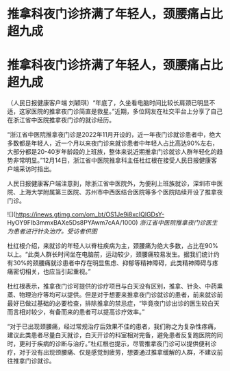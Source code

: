 # 推拿科夜门诊挤满了年轻人，颈腰痛占比超九成

# 推拿科夜门诊挤满了年轻人，颈腰痛占比超九成

（人民日报健康客户端
刘颖琪）“年底了，久坐看电脑时间比较长肩颈已明显不适，这家医院的推拿夜门诊简直是救星。”近期，多位网友在社交平台上分享了自己在浙江省中医院推拿夜门诊的就诊经历。

“浙江省中医院推拿夜门诊是2022年11月开设的，近一年夜门诊就诊患者中，绝大多数都是年轻人，近一个月以来夜门诊来就诊患者中年轻人占比高达90%左右，大部分都是20-40岁年龄段的上班族，整体来说近期推拿门诊就诊人群年轻化的趋势非常明显。”12月14日，浙江省中医院推拿科主任杜红根在接受人民日报健康客户端采访时指出。

人民日报健康客户端注意到，除浙江省中医院外，为便利上班族就诊，深圳市中医院、上海大学附属第三医院、苏州市中西医结合医院等多个医院陆续开设了推拿夜门诊。

![](https://inews.gtimg.com/om_bt/OS1Je9i8xcIQlGDsY-
HyOY9FIb3mmxBAXe5Ds8PYAwm7cAA/1000) _浙江省中医院推拿夜门诊医生为患者进行针灸治疗。受访者供图_

杜红根介绍，来就诊的年轻人以脊柱疾病为主，颈腰痛为绝大多数，占比在90%以上。“此类人群长时间坐在电脑前，运动较少，颈腰痛较易发生。据我们统计约有30%的颈腰痛就诊患者中存在明显焦虑、抑郁等精神障碍，此类精神障碍与疼痛密切相关，也应当引起重视。”

杜红根表示，推拿夜门诊可提供的诊疗项目与白天没有区别，推拿、针灸、中药熏蒸、物理治疗等均可以提供。但是对于想要来推拿夜门诊就诊的患者，前来就诊前最好已做过基础的必要检查，排除推拿的禁忌症，“毕竟夜门诊出诊的医生较白天而言相对较少，有备而来的患者可以提高诊疗效率。”

“对于已出现颈腰痛，经过常规治疗后效果不佳的患者，我们称之为复杂性疼痛，建议此类患者尽量白天就诊，白天开诊的科室相对完备，避免患者反复跑医院的同时，更利于疾病的诊断与治疗。”杜红根也提示，尽管推拿夜门诊可以提供便利诊疗，对于没有出现颈腰痛、仅是感觉到疲劳，想要通过推拿缓解的人群，不建议前往推拿门诊就诊。

